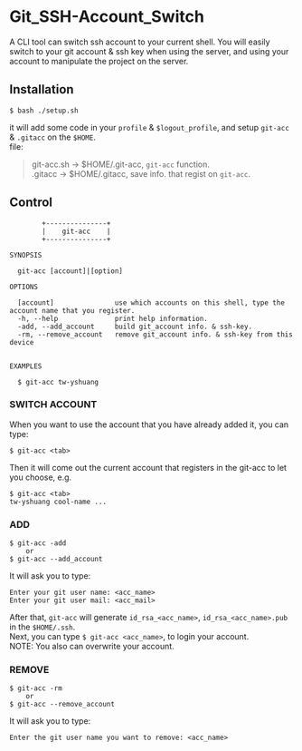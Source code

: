 # Git_SSH-Account_Switch
A CLI tool can switch ssh account to your current shell. You will easily switch to your git account & ssh key when using the server, and using your account to manipulate the project on the server.

## Installation
```shell
$ bash ./setup.sh
```
it will add some code in your `profile` & `$logout_profile`, and setup `git-acc` & `.gitacc` on the `$HOME`. \
file:
> git-acc.sh -> $HOME/.git-acc, `git-acc` function.\
> .gitacc   -> $HOME/.gitacc, save info. that regist on `git-acc`.
## Control
```shell
        +---------------+
        |    git-acc    |
        +---------------+

SYNOPSIS

  git-acc [account]|[option]

OPTIONS

  [account]               use which accounts on this shell, type the account name that you register.
  -h, --help              print help information.
  -add, --add_account     build git_account info. & ssh-key.
  -rm, --remove_account   remove git_account info. & ssh-key from this device


EXAMPLES

  $ git-acc tw-yshuang
```

### SWITCH ACCOUNT
When you want to use the account that you have already added it, you can type:
```shell
$ git-acc <tab>
```
Then it will come out the current account that registers in the git-acc to let you choose, e.g.
```shell
$ git-acc <tab>
tw-yshuang cool-name ...
```

### ADD
```shell
$ git-acc -add
    or
$ git-acc --add_account
```
It will ask you to type:
```shell
Enter your git user name: <acc_name>
Enter your git user mail: <acc_mail>
```
After that, `git-acc` will generate `id_rsa_<acc_name>`, `id_rsa_<acc_name>.pub` in the `$HOME/.ssh`. \
Next, you can type `$ git-acc <acc_name>`, to login your account.\
NOTE: You also can overwrite your account.

### REMOVE
```shell
$ git-acc -rm
    or
$ git-acc --remove_account
```
It will ask you to type:
```shell
Enter the git user name you want to remove: <acc_name>
```
